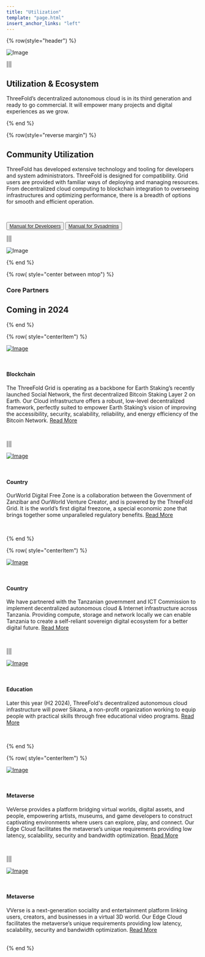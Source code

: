 ```yaml
---
title: "Utilization"
template: "page.html"
insert_anchor_links: "left"
---
```



<!-- section 1  -->

<div class="container mx-auto">

{% row(style="header") %}

![Image](header_ecosystem.png)

|||

## **Utilization & <span class="blue">Ecosystem**</span>

ThreeFold’s decentralized autonomous cloud is in its third generation and ready to go commercial. It will empower many projects and digital experiences as we grow.

{% end %}




<!-- section 2  -->

{% row(style="reverse margin") %}

## **Community Utilization**

ThreeFold has developed extensive technology and tooling for developers and system administrators. ThreeFold is designed for compatibility. Grid users are provided with familiar ways of deploying and managing resources. From decentralized cloud computing to blockchain integration to overseeing infrastructures and optimizing performance, there is a breadth of options for smooth and efficient operation.

<br>

<button>[Manual for Developers](https://manual.grid.tf/developers/developers.html)</button>
<button>[Manual for Sysadmins](https://manual.grid.tf/system_administrators/system_administrators.html)</button>

|||

![Image](utilization_community.png#mx-auto)

{% end %}




<!-- section 3  -->

{% row( style="center between mtop") %}

### Core Partners
## **Coming in 2024**

{% end %}


{% row( style="centerItem") %}

<div class="my-2 lg:my-6">

<div class="shadow-md rounded-md border-solid border-2 border-gray-100 p-2 lg:p-4 my-0 lg:my-4">

[![Image](social_logo.png#icon#mx-auto)](https://www.social.network/en)

</div>

<br>

#### Blockchain
<!-- ### <span class="blue">**Social Network**</span> -->

The ThreeFold Grid is operating as a backbone for Earth Staking’s recently launched Social Network, the first decentralized Bitcoin Staking Layer 2 on Earth. Our Cloud infrastructure offers a robust, low-level decentralized framework, perfectly suited to empower Earth Staking’s vision of improving the accessibility, security, scalability, reliability, and energy efficiency of the Bitcoin Network. [Read More](https://www.social.network/en)

</div>

<br>

|||

<div class="my-2 lg:my-6">

<div class="shadow-md rounded-md border-solid border-2 border-gray-100 p-2 lg:p-4 my-0 lg:my-4">

[![Image](ourworld_logo.png#icon#mx-auto)](https://www.social.network/en)

</div>

<br>

#### Country
<!-- ### <span class="blue">**OurWorld Free Zone**</span> -->

OurWorld Digital Free Zone is a collaboration between the Government of Zanzibar and OurWorld Venture Creator, and is powered by the ThreeFold Grid. It is the world’s first digital freezone, a special economic zone that brings together some unparalleled regulatory benefits. [Read More](https://www.social.network/en)

</div>

<br>

{% end %}


{% row( style="centerItem") %}

<div class="my-2 lg:my-6">

<div class="shadow-md rounded-md border-solid border-2 border-gray-100 p-2 lg:p-4 my-0 lg:my-4">

[![Image](ict_logo.png#icon#mx-auto)](https://www.ictc.go.tz/)

</div>

<br>

#### Country
<!-- ### <span class="blue">**ICT Commission (TZ)**</span> -->

We have partnered with the Tanzanian government and ICT Commission to implement decentralized autonomous cloud & Internet infrastructure across Tanzania. Providing compute, storage and network locally we can enable Tanzania to create a self-reliant sovereign digital ecosystem for a better digital future. [Read More](https://www.ictc.go.tz/)

</div>

<br>

|||

<div class="my-2 lg:my-6">

<div class="shadow-md rounded-md border-solid border-2 border-gray-100 p-2 lg:p-4 my-0 lg:my-4">

[![Image](sikana_logo.png#icon#mx-auto)](https://www.sikana.tv/en)

</div>

<br>

#### Education
<!-- ### <span class="blue">**Sikana**</span> -->

Later this year (H2 2024), ThreeFold's decentralized autonomous cloud infrastructure will power Sikana, a non-profit organization working to equip people with practical skills through free educational video programs. [Read More](https://www.sikana.tv/en)

</div>

<br>

{% end %}

{% row( style="centerItem") %}

<div class="my-2 lg:my-6">

<div class="shadow-md rounded-md border-solid border-2 border-gray-100 p-2 lg:p-4 my-0 lg:my-4">

[![Image](veverse_logo.png#icon#mx-auto)](https://veverse.com/)

</div>
<br>

#### Metaverse
<!-- ### <span class="blue">**VeVerse**</span> -->

VeVerse provides a platform bridging virtual worlds, digital assets, and people, empowering artists, museums, and game developers to construct captivating environments where users can explore, play, and connect. Our Edge Cloud facilitates the metaverse’s unique requirements providing low latency, scalability, security and bandwidth optimization. [Read More](https://veverse.com/) 

</div>

<br>

|||

<div class="my-2 lg:my-6">

<div class="shadow-md rounded-md border-solid border-2 border-gray-100 p-2 lg:p-4 my-0 lg:my-4">

[![Image](vverse_logo.png#icon#mx-auto)](https://www.vverse.co/)

</div>
<br>

#### Metaverse
<!-- ### <span class="blue">**VVerse**</span> -->

VVerse is a next-generation sociality and entertainment platform linking users, creators, and businesses in a virtual 3D world. Our Edge Cloud facilitates the metaverse’s unique requirements providing low latency, scalability, security and bandwidth optimization. [Read More](https://www.vverse.co/) 

</div>

<br>
{% end %}


</div>